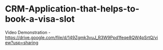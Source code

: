 # CRM-Application-that-helps-to-book-a-visa-slot

Video Demonstration - https://drive.google.com/file/d/149Zgmk3vuJ_R3W9Ppd1feqe8QW4pSrtQ/view?usp=sharing
